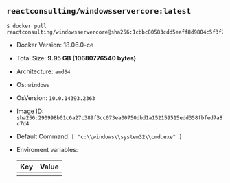 ## `reactconsulting/windowsservercore:latest`
```console
$ docker pull reactconsulting/windowsservercore@sha256:1cbbc80583cdd5eaff8d9804c5f3f2b618365b84142a894f83a0bb96973ec23e
```
- Docker Version: 18.06.0-ce
- Total Size: **9.95 GB (10680776540 bytes)** 
- Architecture: `amd64`
- Os: `windows`
- OsVersion: `10.0.14393.2363`
- Image ID: `sha256:290998b01c6a27c389f3cc073ea00750dbd1a152159515edd358fbfed7a8c7d4`
- Default Command: `[ "c:\\windows\\system32\\cmd.exe" ]`
- Enviroment variables:

    |Key|Value|
    |---|---|
    | | |

